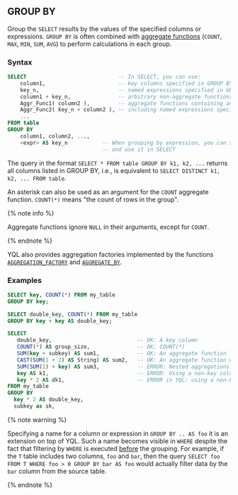 ## GROUP BY

Group the `SELECT` results by the values of the specified columns or expressions. `GROUP BY` is often combined with [aggregate functions](../../../builtins/aggregation.md) (`COUNT`, `MAX`, `MIN`, `SUM`, `AVG`) to perform calculations in each group.

### Syntax

```sql
SELECT                             -- In SELECT, you can use:
    column1,                       -- key columns specified in GROUP BY
    key_n,                         -- named expressions specified in GROUP BY
    column1 + key_n,               -- arbitrary non-aggregate functions on them
    Aggr_Func1( column2 ),         -- aggregate functions containing any columns as arguments,
    Aggr_Func2( key_n + column2 ), -- including named expressions specified in GROUP BY
    ...
FROM table
GROUP BY
    column1, column2, ...,
    <expr> AS key_n           -- When grouping by expression, you can set a name for it using AS,
                              -- and use it in SELECT
```

The query in the format `SELECT * FROM table GROUP BY k1, k2, ...` returns all columns listed in GROUP BY, i.e., is equivalent to `SELECT DISTINCT k1, k2, ... FROM table`.

An asterisk can also be used as an argument for the `COUNT` aggregate function. `COUNT(*)` means "the count of rows in the group".

{% note info %}

Aggregate functions ignore `NULL` in their arguments, except for `COUNT`.

{% endnote %}

YQL also provides aggregation factories implemented by the functions [`AGGREGATION_FACTORY`](../../../builtins/basic.md#aggregationfactory) and [`AGGREGATE_BY`](../../../builtins/aggregation.md#aggregateby).

### Examples

```sql
SELECT key, COUNT(*) FROM my_table
GROUP BY key;
```

```sql
SELECT double_key, COUNT(*) FROM my_table
GROUP BY key + key AS double_key;
```

```sql
SELECT
   double_key,                           -- OK: A key column
   COUNT(*) AS group_size,               -- OK: COUNT(*)
   SUM(key + subkey) AS sum1,            -- OK: An aggregate function
   CAST(SUM(1 + 2) AS String) AS sum2,   -- OK: An aggregate function with a constant argument
   SUM(SUM(1) + key) AS sum3,            -- ERROR: Nested aggregations are not allowed
   key AS k1,                            -- ERROR: Using a non-key column named key without aggregation
   key * 2 AS dk1,                       -- ERROR in YQL: using a non-key column named key without aggregation
FROM my_table
GROUP BY
  key * 2 AS double_key,
  subkey as sk,
```

{% note warning %}

Specifying a name for a column or expression in `GROUP BY .. AS foo` it is an extension on top of YQL. Such a name becomes visible in `WHERE` despite the fact that filtering by `WHERE` is executed [before](../../select/where.md) the grouping. For example, if the `T` table includes two columns, `foo` and `bar`, then the query `SELECT foo FROM T WHERE foo > 0 GROUP BY bar AS foo` would actually filter data by the `bar` column from the source table.

{% endnote %}

